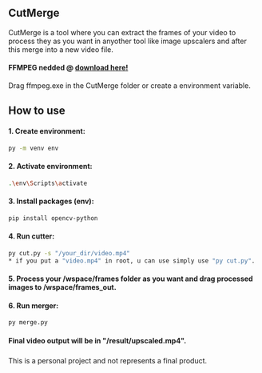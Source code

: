 
## CutMerge

CutMerge is a tool where you can extract the frames of your video to process they as you want in anyother tool like image upscalers and after this merge into a new video file.

#### FFMPEG nedded @ [download here!](https://ffmpeg.org/download.html)

Drag ffmpeg.exe in the CutMerge folder or create a environment variable.
## How to use

#### 1. Create environment:

```bash
py -m venv env
```

#### 2. Activate environment:

```bash
.\env\Scripts\activate
```

#### 3. Install packages (env):

```bash
pip install opencv-python
```

#### 4. Run cutter:

```bash
py cut.py -s "/your_dir/video.mp4"
* if you put a "video.mp4" in root, u can use simply use "py cut.py".
```

#### 5. Process your /wspace/frames folder as you want and drag processed images to /wspace/frames_out.

#### 6. Run merger:

```bash
py merge.py
```

#### Final video output will be in "/result/upscaled.mp4".

### 

This is a personal project and not represents a final product.

